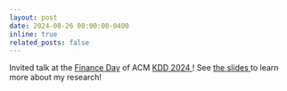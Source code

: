 ```yaml
---
layout: post
date: 2024-08-26 00:00:00-0400
inline: true
related_posts: false
---
```


Invited talk at the <a href="https://kddfinanceday2024.github.io/speakers/"> Finance Day</a> of ACM <a href="https://kdd2024.kdd.org">KDD 2024 </a>! See <a href="assets/pdf/Atasu-KDD2024-FinanceDay.pdf"> the slides </a> to learn more about my research!
